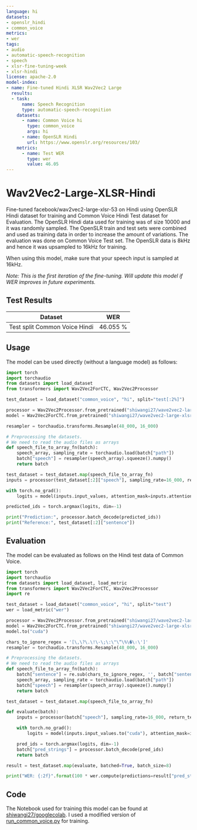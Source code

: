 ```yaml
---
language: hi
datasets:
- openslr_hindi
- common_voice
metrics:
- wer 
tags:
- audio
- automatic-speech-recognition
- speech
- xlsr-fine-tuning-week 
- xlsr-hindi
license: apache-2.0 
model-index:
- name: Fine-tuned Hindi XLSR Wav2Vec2 Large 
  results:
  - task:
      name: Speech Recognition 
      type: automatic-speech-recognition 
    datasets: 
      - name: Common Voice hi 
        type: common_voice 
        args: hi
      - name: OpenSLR Hindi
        url: https://www.openslr.org/resources/103/
    metrics:
      - name: Test WER 
        type: wer 
        value: 46.05 
---
```


# Wav2Vec2-Large-XLSR-Hindi

Fine-tuned facebook/wav2vec2-large-xlsr-53 on Hindi using OpenSLR Hindi dataset for training and Common Voice Hindi Test dataset for Evaluation. The OpenSLR Hindi data used for training was of size 10000 and it was randomly sampled. The OpenSLR train and test sets were combined and used as training data in order to increase the amount of variations. The evaluation was done on Common Voice Test set. The OpenSLR data is 8kHz and hence it was upsampled to 16kHz for training. 

When using this model, make sure that your speech input is sampled at 16kHz.

*Note: This is the first iteration of the fine-tuning. Will update this model if WER improves in future experiments.*

## Test Results

| Dataset | WER |
| ------- | --- |
| Test split Common Voice Hindi | 46.055 % |


## Usage 

The model can be used directly (without a language model) as follows:

```python
import torch
import torchaudio
from datasets import load_dataset
from transformers import Wav2Vec2ForCTC, Wav2Vec2Processor

test_dataset = load_dataset("common_voice", "hi", split="test[:2%]")

processor = Wav2Vec2Processor.from_pretrained("shiwangi27/wave2vec2-large-xlsr-hindi") 
model = Wav2Vec2ForCTC.from_pretrained("shiwangi27/wave2vec2-large-xlsr-hindi")

resampler = torchaudio.transforms.Resample(48_000, 16_000)

# Preprocessing the datasets.
# We need to read the audio files as arrays
def speech_file_to_array_fn(batch):
	speech_array, sampling_rate = torchaudio.load(batch["path"])
	batch["speech"] = resampler(speech_array).squeeze().numpy()
	return batch

test_dataset = test_dataset.map(speech_file_to_array_fn)
inputs = processor(test_dataset[:2]["speech"], sampling_rate=16_000, return_tensors="pt", padding=True)

with torch.no_grad():
	logits = model(inputs.input_values, attention_mask=inputs.attention_mask).logits

predicted_ids = torch.argmax(logits, dim=-1)

print("Prediction:", processor.batch_decode(predicted_ids))
print("Reference:", test_dataset[:2]["sentence"])
```

## Evaluation

The model can be evaluated as follows on the Hindi test data of Common Voice.

```python
import torch
import torchaudio
from datasets import load_dataset, load_metric
from transformers import Wav2Vec2ForCTC, Wav2Vec2Processor
import re

test_dataset = load_dataset("common_voice", "hi", split="test") 
wer = load_metric("wer")

processor = Wav2Vec2Processor.from_pretrained("shiwangi27/wave2vec2-large-xlsr-hindi") 
model = Wav2Vec2ForCTC.from_pretrained("shiwangi27/wave2vec2-large-xlsr-hindi") 
model.to("cuda")

chars_to_ignore_regex = '[\,\?\.\!\-\;\:\"\“\%\�\।\']'
resampler = torchaudio.transforms.Resample(48_000, 16_000)

# Preprocessing the datasets.
# We need to read the audio files as arrays
def speech_file_to_array_fn(batch):
	batch["sentence"] = re.sub(chars_to_ignore_regex, '', batch["sentence"]).lower()
	speech_array, sampling_rate = torchaudio.load(batch["path"])
	batch["speech"] = resampler(speech_array).squeeze().numpy()
	return batch

test_dataset = test_dataset.map(speech_file_to_array_fn)

def evaluate(batch):
	inputs = processor(batch["speech"], sampling_rate=16_000, return_tensors="pt", padding=True)

	with torch.no_grad():
		logits = model(inputs.input_values.to("cuda"), attention_mask=inputs.attention_mask.to("cuda")).logits

	pred_ids = torch.argmax(logits, dim=-1)
	batch["pred_strings"] = processor.batch_decode(pred_ids)
	return batch

result = test_dataset.map(evaluate, batched=True, batch_size=8)

print("WER: {:2f}".format(100 * wer.compute(predictions=result["pred_strings"], references=result["sentence"])))
```

## Code

The Notebook used for training this model can be found at [shiwangi27/googlecolab](https://github.com/shiwangi27/googlecolab/blob/main/run_common_voice.ipynb). 
I used a modified version of [run_common_voice.py](https://github.com/shiwangi27/googlecolab/blob/main/run_common_voice.py) for training.
